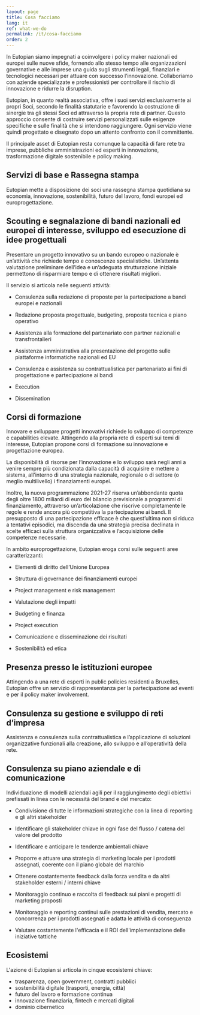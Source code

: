 ```yaml
---
layout: page
title: Cosa facciamo
lang: it
ref: what-we-do
permalink: /it/cosa-facciamo
order: 2
---
```


In Eutopian siamo impegnati a coinvolgere i policy maker nazionali ed europei
sulle nuove sfide, fornendo allo stesso tempo alle organizzazioni governative e
alle imprese una guida sugli strumenti legali, finanziari e tecnologici
necessari per attuare con successo l’innovazione. Collaboriamo con aziende
specializzate e professionisti per controllare il rischio di innovazione e
ridurre la disruption.

Eutopian, in quanto realtà associativa, offre i suoi servizi esclusivamente ai
propri Soci, secondo le finalità statutarie e favorendo la costruzione di
sinergie tra gli stessi Soci ed attraverso la propria rete di partner. Questo
approccio consente di costruire servizi personalizzati sulle esigenze specifiche
e sulle finalità che si intendono raggiungere. Ogni servizio viene quindi
progettato e disegnato dopo un attento confronto con il committente.

Il principale asset di Eutopian resta comunque la capacità di fare rete tra
imprese, pubbliche amministrazioni ed esperti in innovazione, trasformazione
digitale sostenibile e policy making.

## Servizi di base e Rassegna stampa

Eutopian mette a disposizione dei soci una rassegna stampa quotidiana su
economia, innovazione, sostenibilità, futuro del lavoro, fondi europei ed
europrogettazione.

## Scouting e segnalazione di bandi nazionali ed europei di interesse, sviluppo ed esecuzione di idee progettuali

Presentare un progetto innovativo su un bando europeo o nazionale è un’attività
che richiede tempo e conoscenze specialistiche. Un’attenta valutazione
preliminare dell’idea e un’adeguata strutturazione iniziale permettono di
risparmiare tempo e di ottenere risultati migliori.

Il servizio si articola nelle seguenti attività:

-   Consulenza sulla redazione di proposte per la partecipazione a bandi europei
    e nazionali

-   Redazione proposta progettuale, budgeting, proposta tecnica e piano
    operativo

-   Assistenza alla formazione del partenariato con partner nazionali e
    transfrontalieri

-   Assistenza amministrativa alla presentazione del progetto sulle piattaforme
    informatiche nazionali ed EU

-   Consulenza e assistenza su contrattualistica per partenariato ai fini di
    progettazione e partecipazione ai bandi

-   Execution

-   Dissemination

## Corsi di formazione

Innovare e sviluppare progetti innovativi richiede lo sviluppo di competenze e
capabilities elevate. Attingendo alla propria rete di esperti sui temi di
interesse, Eutopian propone corsi di formazione su innovazione e progettazione
europea.

La disponibilità di risorse per l’innovazione e lo sviluppo sarà negli anni a
venire sempre più condizionata dalla capacità di acquisire e mettere a sistema,
all’interno di una strategia nazionale, regionale o di settore (o meglio
multilivello) i finanziamenti europei.

Inoltre, la nuova programmazione 2021-27 riserva un’abbondante quota degli oltre
1800 miliardi di euro del bilancio previsionale a programmi di finanziamento,
attraverso un’articolazione che riscrive completamente le regole e rende ancora
più competitiva la partecipazione ai bandi. Il presupposto di una partecipazione
efficace è che quest’ultima non si riduca a tentativi episodici, ma discenda da
una strategia precisa declinata in scelte efficaci sulla struttura organizzativa
e l’acquisizione delle competenze necessarie.

In ambito europrogettazione, Eutopian eroga corsi sulle seguenti aree
caratterizzanti:

-   Elementi di diritto dell’Unione Europea

-   Struttura di governance dei finanziamenti europei

-   Project management e risk management

-   Valutazione degli impatti

-   Budgeting e finanza

-   Project execution

-   Comunicazione e disseminazione dei risultati

-   Sostenibilità ed etica

## Presenza presso le istituzioni europee

Attingendo a una rete di esperti in public policies residenti a Bruxelles,
Eutopian offre un servizio di rappresentanza per la partecipazione ad eventi e
per il policy maker involvement.

## Consulenza su gestione e sviluppo di reti d’impresa

Assistenza e consulenza sulla contrattualistica e l’applicazione di soluzioni
organizzative funzionali alla creazione, allo sviluppo e all’operatività della
rete.

## Consulenza su piano aziendale e di comunicazione

Individuazione di modelli aziendali agili per il raggiungimento degli obiettivi
prefissati in linea con le necessità del brand e del mercato:

-   Condivisione di tutte le informazioni strategiche con la linea di reporting
    e gli altri stakeholder

-   Identificare gli stakeholder chiave in ogni fase del flusso / catena del
    valore del prodotto

-   Identificare e anticipare le tendenze ambientali chiave

-   Proporre e attuare una strategia di marketing locale per i prodotti
    assegnati, coerente con il piano globale del marchio

-   Ottenere costantemente feedback dalla forza vendita e da altri stakeholder
    esterni / interni chiave

-   Monitoraggio continuo e raccolta di feedback sui piani e progetti di
    marketing proposti

-   Monitoraggio e reporting continui sulle prestazioni di vendita, mercato e
    concorrenza per i prodotti assegnati e adatta le attività di conseguenza

-   Valutare costantemente l'efficacia e il ROI dell'implementazione delle
    iniziative tattiche

## Ecosistemi

L'azione di Eutopian si articola in cinque ecosistemi chiave:

* trasparenza, open government, contratti pubblici
* sostenibilità digitale (trasporti, energia, città)
* futuro del lavoro e formazione continua
* innovazione finanziaria, fintech e mercati digitali
* dominio cibernetico

